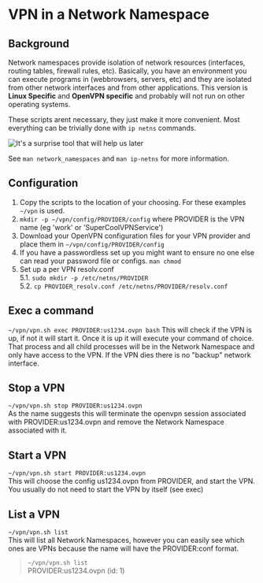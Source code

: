 # VPN in a Network Namespace

## Background
Network namespaces provide isolation of network resources (interfaces, routing tables, firewall rules, etc).  Basically, you have an environment you can execute programs in (webbrowsers, servers, etc) and they are isolated from other network interfaces and from other applications.  This version is **Linux Specific** and **OpenVPN specific** and probably will not run on other operating systems.

These scripts arent necessary, they just make it more convenient.  Most everything can be trivially done with ```ip netns``` commands.

![It's a surprise tool that will help us later](Suprise+Tool.png)

See ```man network_namespaces``` and ```man ip-netns``` for more information.

## Configuration
1. Copy the scripts to the location of your choosing.  For these examples ```~/vpn``` is used.  
2. ```mkdir -p ~/vpn/config/PROVIDER/config``` where PROVIDER is the VPN name (eg 'work' or 'SuperCoolVPNService')
3. Download your OpenVPN configuration files for your VPN provider and place them in ```~/vpn/config/PROVIDER/config```
4. If you have a passwordless set up you might want to ensure no one else can read your password file or configs.  ```man chmod```
5. Set up a per VPN resolv.conf  
    5.1. ```sudo mkdir -p /etc/netns/PROVIDER```  
    5.2. ```cp PROVIDER_resolv.conf /etc/netns/PROVIDER/resolv.conf```  

## Exec a command
```~/vpn/vpn.sh exec PROVIDER:us1234.ovpn bash```
This will check if the VPN is up, if not it will start it.  Once it is up it will execute your command of choice.  That process and all child processes will be in the Network Namespace and only have access to the VPN.  If the VPN dies there is no "backup" network interface.

## Stop a VPN
```~/vpn/vpn.sh stop PROVIDER:us1234.ovpn```  
As the name suggests this will terminate the openvpn session associated with PROVIDER:us1234.ovpn and remove the Network Namespace associated with it.  

## Start a VPN
```~/vpn/vpn.sh start PROVIDER:us1234.ovpn```  
This will choose the config us1234.ovpn from PROVIDER, and start the VPN.  You usually do not need to start the VPN by itself (see exec)

## List a VPN
```~/vpn/vpn.sh list```  
This will list all Network Namespaces, however you can easily see which ones are VPNs because the name will have the PROVIDER:conf format.
> ```~/vpn/vpn.sh list```  
> PROVIDER:us1234.ovpn (id: 1)
